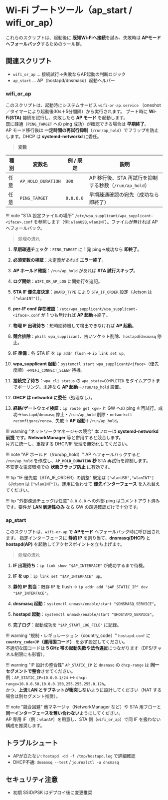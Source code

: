 # Wi-Fi ブートツール（ap_start / wifi_or_ap）

これらのスクリプトは、起動後に **既知Wi-Fiへ接続**を試み、失敗時は **APモードへフォールバック**するためのツール群。

## **関連スクリプト**

- `wifi_or_ap` … 接続試行→失敗ならAP起動の判断ロジック
- `ap_start` … AP（hostapd/dnsmasq）起動ヘルパー

### **wifi_or_ap**

このスクリプトは、起動時にシステムサービス `wifi-or-ap.service` （oneshot／タイマーにより起動後30s＋5分間隔）から実行されます。
ブート時に **Wi-Fi(STA)** 接続を試行し、失敗したら **AP モード** を起動します。  
既に疎通（`PING_TARGET` への ping 成功）が確認できる場合は **早期終了**。  
AP モード移行後は **一定時間の再試行抑制**（`/run/ap_hold`）でフラップを防止します。DHCP は **systemd-networkd** に委任。

> **変数**

| 種別 | 変数名                            | 例 / 既定                       | 説明                                    |
| -- | ------------------------------ | ---------------------------- | ------------------------------------- |
| 任意 | `AP_HOLD_DURATION`             | `300`                        | AP 移行後、STA 再試行を抑制する秒数（`/run/ap_hold`） |
| 任意 | `PING_TARGET`                  | `8.8.8.8`                    | 早期疎通確認の宛先（成功なら即終了）                    |

!!! note "STA 設定ファイルの場所"
    `/etc/wpa_supplicant/wpa_supplicant-<iface>.conf` を参照します（例: `wlanUSB`, `wlanINT`）。ファイルが無ければ AP へフォールバック。

> 処理の流れ

1) **早期疎通チェック**：`PING_TARGET` に 1 発 ping→成功なら **即終了**。  

2) **必須変数の検証**：未定義があれば **エラー終了**。  

3) **AP ホールド確認**：`/run/ap_hold` があれば **STA 試行スキップ**。  

4) **ログ開始**：`WIFI_OR_AP_LOG` に開始行を追記。  

5) **STA IF 優先度決定**：`BOARD_TYPE` により `STA_IF_ORDER` 設定（Jetson は `["wlanINT"]`）。  

6) **per-IF conf 存在確認**：`/etc/wpa_supplicant/wpa_supplicant-<iface>.conf` が 1 つも無ければ **AP 起動**→終了。  

7) **物理 IF 出現待ち**：短時間待機して検出できなければ **AP 起動**。  

8) **競合排除**：`pkill wpa_supplicant`、古いソケット削除、`hostapd`/`dnsmasq` 停止。  

9) **IF 準備**：各 STA IF を `ip addr flush` → `ip link set up`。  

10) **wpa_supplicant 起動**：`systemctl start wpa_supplicant@<iface>`（優先度順）→`WIFI_CONNECT_SLEEP` 待機。  

11) **接続完了待ち**：`wpa_cli status` の `wpa_state=COMPLETED` をタイムアウトまでポーリング。未達なら **AP 起動**＋`/run/ap_hold` 設置。  

12) **DHCP は networkd に委任**（処理なし）。  

13) **経路/ゲートウェイ検証**：`ip route get <gw>` と GW への ping を再試行。成功→`hostapd`/`dnsmasq` 停止・`/run/ap_hold` 削除・`networkctl reconfigure/renew`、失敗→ **AP 起動**＋`/run/ap_hold`。

!!! warning "ネットワークマネージャの競合"
    本フローは **systemd-networkd 前提** です。**NetworkManager** 等と併用すると競合します。  
    片方に統一し、重複する DHCP/IF 管理を無効化してください。

!!! note "AP ホールド（/run/ap_hold）"
    AP へフォールバックすると `/run/ap_hold` を作成し、**`AP_HOLD_DURATION` 秒** STA 再試行を抑制します。  
    不安定な電波環境での **状態フラップ防止** に有効です。

!!! tip "IF 優先度（STA_IF_ORDER）の調整"
    既定は `["wlanUSB","wlanINT"]`（Jetson は `["wlanINT"]`）。運用に合わせて **優先インターフェース** を入れ替えてください。

!!! tip "外部疎通チェックは任意"
    `8.8.8.8` への外部 ping はコメントアウト済みです。要件が **LAN 到達性のみ** なら GW の疎通確認だけで十分です。

### **ap_start**

このスクリプトは、`wifi-or-ap` で **APモード** へフォールバック時に呼び出されます。
指定インターフェースに **静的 IP** を割り当て、**dnsmasq(DHCP)** と **hostapd(AP)** を起動してアクセスポイントを立ち上げます。  

> 処理の流れ

1) **IF 出現待ち**：`ip link show "$AP_INTERFACE"` が成功するまで待機。  

2) **IF を up**：`ip link set "$AP_INTERFACE" up`。  

3) **静的 IP 割当**：既存 IP を flush → `ip addr add "$AP_STATIC_IP" dev "$AP_INTERFACE"`。  

4) **dnsmasq 起動**：`systemctl unmask/enable/start "$DNSMASQ_SERVICE"`。  

5) **hostapd 起動**：`systemctl unmask/enable/start "$HOSTAPD_SERVICE"`。  

6) **完了ログ**：起動成功を `"$AP_START_LOG_FILE"` に記録。

!!! warning "規制・レギュレーション（country_code）"
    `hostapd.conf` に **`country_code=JP`（運用国コード）** を必ず設定してください。  
    不適切な国コードは **5 GHz 帯の起動失敗や法令違反**につながります（DFS/チャネル制限にも影響）。

!!! warning "IP 設計の整合性"
    `AP_STATIC_IP` と `dnsmasq` の `dhcp-range` は **同一セグメントで整合**させてください。  
    例：`AP_STATIC_IP=10.0.0.1/24` ↔ `dhcp-range=10.0.0.50,10.0.0.150,255.255.255.0,12h`。  
    かつ、**上流 LAN とサブネットが衝突しない**ように設計してください（NAT する場合は別セグメント推奨）。

!!! note "競合回避"
    他マネージャ（NetworkManager など）や STA 用フローと **同一インターフェースを奪い合わない**ようにしてください。  
    AP 専用 IF（例：`wlanAP`）を用意し、STA 側（`wifi_or_ap`）で同 IF を扱わない構成を推奨します。

## **トラブルシュート**

- APが立たない: `hostapd -dd -f /tmp/hostapd.log` で詳細確認
- DHCP不通: `dnsmasq --test` / `journalctl -u dnsmasq`

## **セキュリティ注意**

- 初期 SSID/PSK はデプロイ後に変更推奨
